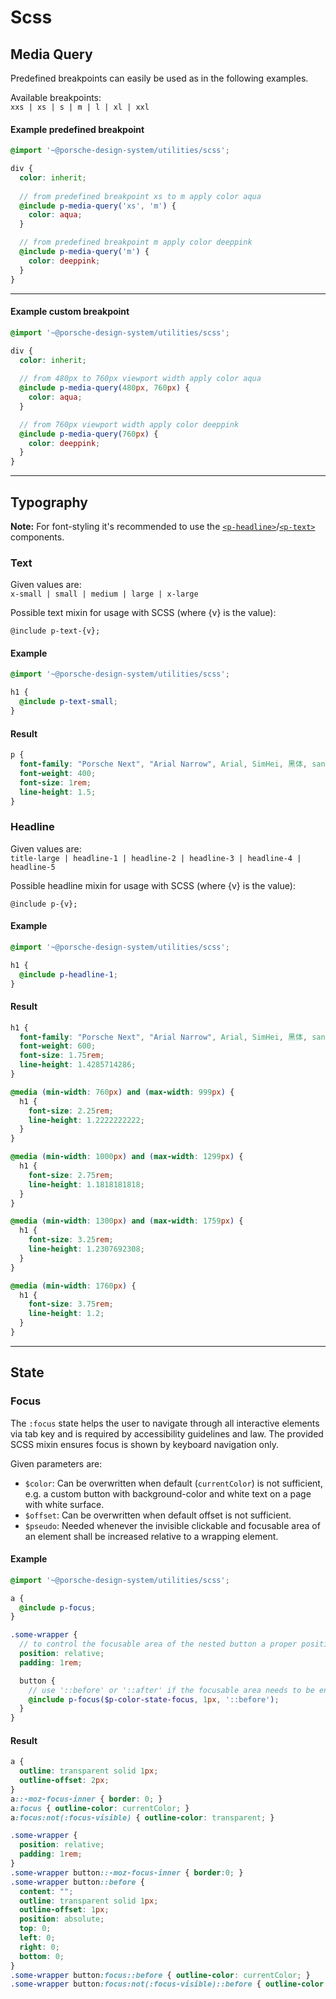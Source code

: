# Scss

## Media Query
Predefined breakpoints can easily be used as in the following examples.

Available breakpoints:  
`xxs | xs | s | m | l | xl | xxl`

#### Example predefined breakpoint
```scss
@import '~@porsche-design-system/utilities/scss';

div {
  color: inherit;
  
  // from predefined breakpoint xs to m apply color aqua
  @include p-media-query('xs', 'm') {
    color: aqua;
  }

  // from predefined breakpoint m apply color deeppink
  @include p-media-query('m') {
    color: deeppink;
  }
}
```

---

#### Example custom breakpoint
```scss
@import '~@porsche-design-system/utilities/scss';

div {
  color: inherit;
  
  // from 480px to 760px viewport width apply color aqua
  @include p-media-query(480px, 760px) {
    color: aqua;
  }

  // from 760px viewport width apply color deeppink
  @include p-media-query(760px) {
    color: deeppink;
  }
}
```

---

## Typography

**Note:** For font-styling it's recommended to use the [`<p-headline>`](components/typography/headline)/[`<p-text>`](components/typography/text) components.

### Text

Given values are:  
`x-small | small | medium | large | x-large`

Possible text mixin for usage with SCSS (where {v} is the value):
```
@include p-text-{v};
```

#### Example
```scss
@import '~@porsche-design-system/utilities/scss';

h1 {
  @include p-text-small;
}
```

#### Result
```css
p {
  font-family: "Porsche Next", "Arial Narrow", Arial, SimHei, 黑体, sans-serif;
  font-weight: 400;
  font-size: 1rem;
  line-height: 1.5;
}
```

### Headline

Given values are:  
`title-large | headline-1 | headline-2 | headline-3 | headline-4 | headline-5`

Possible headline mixin for usage with SCSS (where {v} is the value):
```
@include p-{v};
```

#### Example
```scss
@import '~@porsche-design-system/utilities/scss';

h1 {
  @include p-headline-1;
}
```

#### Result
```css
h1 {
  font-family: "Porsche Next", "Arial Narrow", Arial, SimHei, 黑体, sans-serif;
  font-weight: 600;
  font-size: 1.75rem;
  line-height: 1.4285714286;
}

@media (min-width: 760px) and (max-width: 999px) {
  h1 {
    font-size: 2.25rem;
    line-height: 1.2222222222;
  }
}

@media (min-width: 1000px) and (max-width: 1299px) {
  h1 {
    font-size: 2.75rem;
    line-height: 1.1818181818;
  }
}

@media (min-width: 1300px) and (max-width: 1759px) {
  h1 {
    font-size: 3.25rem;
    line-height: 1.2307692308;
  }
}

@media (min-width: 1760px) {
  h1 {
    font-size: 3.75rem;
    line-height: 1.2;
  }
}
```

---

## State

### Focus

The `:focus` state helps the user to navigate through all interactive elements via tab key and is required by accessibility guidelines and law. 
The provided SCSS mixin ensures focus is shown by keyboard navigation only.

Given parameters are: 
* `$color`: Can be overwritten when default (`currentColor`) is not sufficient, e.g. a custom button with background-color and white text on a page with white surface.  
* `$offset`: Can be overwritten when default offset is not sufficient.  
* `$pseudo`: Needed whenever the invisible clickable and focusable area of an element shall be increased relative to a wrapping element.

#### Example

```scss
@import '~@porsche-design-system/utilities/scss';

a {
  @include p-focus;
}

.some-wrapper {
  // to control the focusable area of the nested button a proper position needs to be defined
  position: relative;
  padding: 1rem;

  button {
    // use '::before' or '::after' if the focusable area needs to be enlarged relative to a wrapping element
    @include p-focus($p-color-state-focus, 1px, '::before');
  }
}
```

#### Result

```css
a { 
  outline: transparent solid 1px;
  outline-offset: 2px;
}
a::-moz-focus-inner { border: 0; }
a:focus { outline-color: currentColor; }
a:focus:not(:focus-visible) { outline-color: transparent; }

.some-wrapper {
  position: relative;
  padding: 1rem;
}
.some-wrapper button::-moz-focus-inner { border:0; }
.some-wrapper button::before { 
  content: "";
  outline: transparent solid 1px;
  outline-offset: 1px;
  position: absolute;
  top: 0;
  left: 0;
  right: 0;
  bottom: 0;
}
.some-wrapper button:focus::before { outline-color: currentColor; }
.some-wrapper button:focus:not(:focus-visible)::before { outline-color: transparent; }
```
